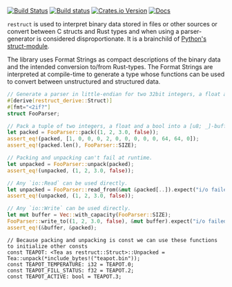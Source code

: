 [![Build Status](https://travis-ci.org/lukaslueg/restruct.svg?branch=master)](https://travis-ci.org/lukaslueg/restruct)
[![Build status](https://ci.appveyor.com/api/projects/status/ufh9cuameeqe3hsx?svg=true)](https://ci.appveyor.com/project/lukaslueg/restruct)
[![Crates.io Version](https://img.shields.io/crates/v/restruct_derive.svg)](https://crates.io/crates/restruct_derive)
[![Docs](https://docs.rs/restruct_derive/badge.svg)](https://docs.rs/restruct_derive)


`restruct` is used to interpret binary data stored in files or other sources or convert
between C structs and Rust types and when using a parser-generator is considered
disproportionate.
It is a brainchild of [Python's struct-module](https://docs.python.org/3/library/struct.html).

The library uses Format Strings as compact descriptions of the binary data and the intended
conversion to/from Rust-types. The Format Strings are interpreted at compile-time to
generate a type whose functions can be used to convert between unstructured and structured data.

```rust
// Generate a parser in little-endian for two 32bit integers, a float and a bool.
#[derive(restruct_derive::Struct)]
#[fmt="<2if?"]
struct FooParser;

// Pack a tuple of two integers, a float and a bool into a [u8; _]-buffer.
let packed = FooParser::pack((1, 2, 3.0, false));
assert_eq!(packed, [1, 0, 0, 0, 2, 0, 0, 0, 0, 0, 64, 64, 0]);
assert_eq!(packed.len(), FooParser::SIZE);

// Packing and unpacking can't fail at runtime.
let unpacked = FooParser::unpack(packed);
assert_eq!(unpacked, (1, 2, 3.0, false));

// Any `io::Read` can be used directly.
let unpacked = FooParser::read_from(&mut &packed[..]).expect("i/o failed");
assert_eq!(unpacked, (1, 2, 3.0, false));

// Any `io::Write` can be used directly.
let mut buffer = Vec::with_capacity(FooParser::SIZE);
FooParser::write_to((1, 2, 3.0, false), &mut buffer).expect("i/o failed");
assert_eq!(&buffer, &packed);
```

```rust,ignore
// Because packing and unpacking is const we can use these functions to initialize other consts
const TEAPOT: <Tea as restruct::Struct>::Unpacked = Tea::unpack(*include_bytes!("teapot.bin"));
const TEAPOT_TEMPERATURE: i32 = TEAPOT.0;
const TEAPOT_FILL_STATUS: f32 = TEAPOT.2;
const TEAPOT_ACTIVE: bool = TEAPOT.3;
```
